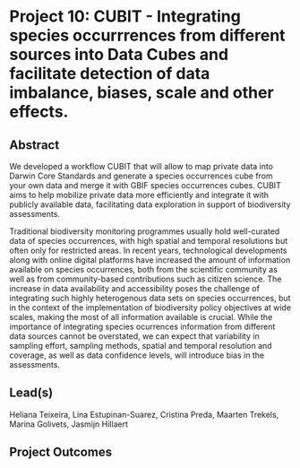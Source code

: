 # Project 10: CUBIT - Integrating species occurrrences from different sources into Data Cubes and facilitate detection of data imbalance, biases, scale and other effects.

## Abstract

We developed a workflow CUBIT that will allow to map private data into Darwin Core Standards and generate a species occurrences cube from your own data and merge it with GBIF species occurrences cubes. CUBIT aims to help mobilize private data more efficiently and integrate it with publicly available data, facilitating data exploration in support of biodiversity assessments.

Traditional biodiversity monitoring programmes usually hold well-curated data of species occurrences, with high spatial and temporal resolutions but often only for restricted areas. In recent years, technological developments along with online digital platforms have increased the amount of information available on species occurrences, both from the scientific community as well as from community-based contributions such as citizen science. The increase in data availability and accessibility poses the challenge of integrating such highly heterogenous data sets on species occurrences, but in the context of the implementation of biodiversity policy objectives at wide scales, making the most of all information available is crucial. While the importance of integrating species ocurrences information from different data sources cannot be overstated, we can expect that variability in sampling effort, sampling methods, spatial and temporal resolution and coverage, as well as data confidence levels, will introduce bias in the assessments.


## Lead(s)

Heliana Teixeira, Lina Estupinan-Suarez, Cristina Preda, Maarten Trekels, Marina Golivets, Jasmijn Hillaert

## Project Outcomes
